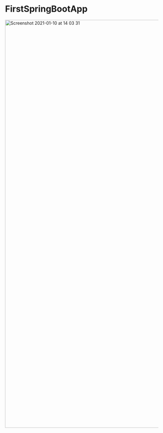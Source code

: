 # FirstSpringBootApp

<img width="1340" alt="Screenshot 2021-01-10 at 14 03 31" src="https://user-images.githubusercontent.com/68031539/110496360-10fd0d00-80fe-11eb-9bd2-9b341ed06878.png">
